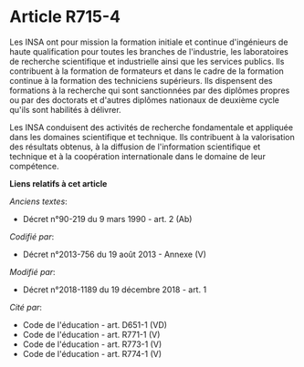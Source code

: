 # Article R715-4

Les INSA ont pour mission la formation initiale et continue d'ingénieurs de haute qualification pour toutes les branches de
l'industrie, les laboratoires de recherche scientifique et industrielle ainsi que les services publics. Ils contribuent à la
formation de formateurs et dans le cadre de la formation continue à la formation des techniciens supérieurs. Ils dispensent
des formations à la recherche qui sont sanctionnées par des diplômes propres ou par des doctorats et d'autres diplômes
nationaux de deuxième cycle qu'ils sont habilités à délivrer.

Les INSA conduisent des activités de recherche fondamentale et appliquée dans les domaines scientifique et technique. Ils
contribuent à la valorisation des résultats obtenus, à la diffusion de l'information scientifique et technique et à la
coopération internationale dans le domaine de leur compétence.

**Liens relatifs à cet article**

_Anciens textes_:

  - Décret n°90-219 du 9 mars 1990 - art. 2 (Ab)

_Codifié par_:

  - Décret n°2013-756 du 19 août 2013 -  Annexe (V)

_Modifié par_:

  - Décret n°2018-1189 du 19 décembre 2018 - art. 1

_Cité par_:

  - Code de l'éducation - art. D651-1 (VD)
  - Code de l'éducation - art. R771-1 (V)
  - Code de l'éducation - art. R773-1 (V)
  - Code de l'éducation - art. R774-1 (V)
